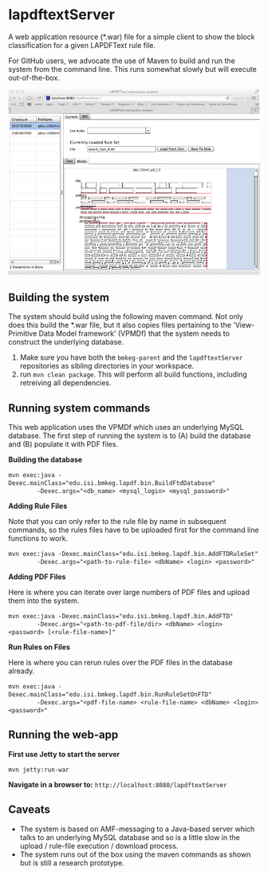 lapdftextServer
===============

A web application resource (*.war) file for a simple client to show the block classification for a given LAPDFText rule file. 

For GitHub users, we advocate the use of Maven to build and run the system from 
the command line. This runs somewhat slowly but will execute out-of-the-box. 

![Simple Screenshot](src/main/docs/screenshot1.png?raw=true)

Building the system
-------------------

The system should build using the following maven command. Not only does 
this build the *.war file, but it also copies files pertaining to the 
'View-Primitive Data Model framework' (VPMDf) that the system needs to
construct the underlying database.

1. Make sure you have both the `bmkeg-parent` and the `lapdftextServer` repositories as sibling directories in your workspace.
2. run `mvn clean package`. This will perform all build functions, including retreiving all dependencies.  

Running system commands
-----------------------

This web application uses the VPMDf which uses an underlying MySQL database. 
The first step of running the system is to (A) build the database and (B) 
populate it with PDF files. 

**Building the database**

```
mvn exec:java -Dexec.mainClass="edu.isi.bmkeg.lapdf.bin.BuildFtdDatabase" 
        -Dexec.args="<db_name> <mysql_login> <mysql_password>"        
``` 

**Adding Rule Files**

Note that you can only refer to the rule file by name in subsequent commands, so the rules files 
have to be uploaded first for the command line functions to work.

```
mvn exec:java -Dexec.mainClass="edu.isi.bmkeg.lapdf.bin.AddFTDRuleSet" 
        -Dexec.args="<path-to-rule-file> <dbName> <login> <password>"        
``` 

**Adding PDF Files**
 
Here is where you can iterate over large numbers of PDF files and upload them into the system. 

```
mvn exec:java -Dexec.mainClass="edu.isi.bmkeg.lapdf.bin.AddFTD" 
        -Dexec.args="<path-to-pdf-file/dir> <dbName> <login> <password> [<rule-file-name>]"        
``` 

**Run Rules on Files**
 
Here is where you can rerun rules over the PDF files in the database already.

```
mvn exec:java -Dexec.mainClass="edu.isi.bmkeg.lapdf.bin.RunRuleSetOnFTD" 
        -Dexec.args="<pdf-file-name> <rule-file-name> <dbName> <login> <password>"        
``` 

Running the web-app
-------------------

**First use Jetty to start the server**

```
mvn jetty:run-war
``` 

**Navigate in a browser to:**  `http://localhost:8080/lapdftextServer` 

Caveats
-------

* The system is based on AMF-messaging to a Java-based server which talks to an underlying MySQL database and so is a little slow in the upload / rule-file execution / download process.
* The system runs out of the box using the maven commands as shown but is still a research prototype.
